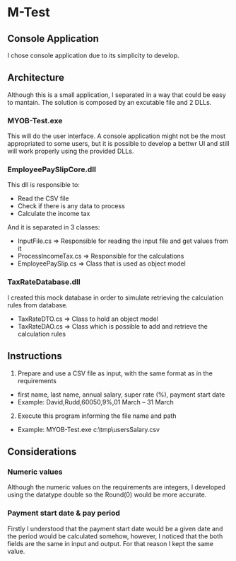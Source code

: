 # M-Test

## Console Application

I chose console application due to its simplicity to develop.

## Architecture

Although this is a small application, I separated in a way that could be easy to mantain.
The solution is composed by an excutable file and 2 DLLs.

### MYOB-Test.exe

This will do the user interface. A console application might not be the most appropriated to some users, but it is possible to develop a bettwr UI and still will work properly using the provided DLLs.

### EmployeePaySlipCore.dll

This dll is responsible to:
* Read the CSV file
* Check if there is any data to process
* Calculate the income tax

And it is separated in 3 classes:
* InputFile.cs => Responsible for reading the input file and get values from it
* ProcessIncomeTax.cs => Responsible for the calculations
* EmployeePaySlip.cs => Class that is used as object model

### TaxRateDatabase.dll

I created this mock database in order to simulate retrieving the calculation rules from database.

* TaxRateDTO.cs => Class to hold an object model
* TaxRateDAO.cs => Class which is possible to add and retrieve the calculation rules

## Instructions
1.  Prepare and use a CSV file as input, with the same format as in the requirements
* first name, last name, annual salary, super rate (%), payment start date
* Example: David,Rudd,60050,9%,01 March – 31 March
2. Execute this program informing the file name and path
* Example: MYOB-Test.exe c:\tmp\usersSalary.csv

## Considerations

### Numeric values

Although the numeric values on the requirements are integers, I developed using the datatype double so the Round(0) would be more accurate.

### Payment start date & pay period

Firstly I understood that the payment start date would be a given date and the period would be calculated somehow, however, I noticed that the both fields are the same in input and output. For that reason I kept the same value.
